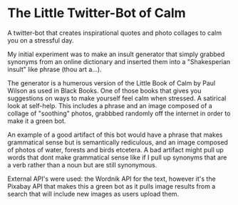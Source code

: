 # The Little Twitter-Bot of Calm

A twitter-bot that creates inspirational quotes and photo collages to calm you on a stressful day. 

My initial experiment was to make an insult generator that simply grabbed synonyms from an online dictionary and inserted them into a "Shakesperian insult" like phrase (thou art a...). 

The generator is a humerous version of the Little Book of Calm by Paul Wilson as used in Black Books. One of those books that gives you suggestions on ways to make yourself feel calm when stressed. A satirical look at self-help. This includes a phrase and an image composed of a collage of "soothing" photos, grabbbed randomly off the internet in order to make it a green bot. 

An example of a good artifact of this bot would have a phrase that makes grammatical sense but is semantically rediculous, and an image composed of photos of water, forests and birds etcetera. A bad artifact might pull up words that dont make grammatical sense like if I pull up synonyms that are a verb rather than a noun but are still synonymous. 

External API's were used: the Wordnik API for the text, however it's the Pixabay API that makes this a green bot as it pulls image results from a search that will include new images as users upload them. 